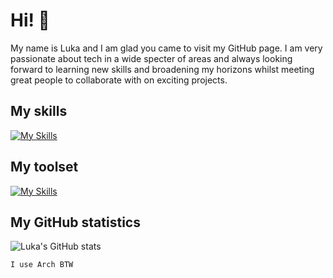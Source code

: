 # Hi! :wave:
My name is Luka and I am glad you came to visit my GitHub page. I am very passionate about tech in a wide specter of areas and always looking forward to learning new skills and broadening my horizons whilst meeting great people to collaborate with on exciting projects.

## My skills
[![My Skills](https://skillicons.dev/icons?i=py,c,cpp,rust,go,latex,tensorflow,bash)](https://skillicons.dev)

## My toolset
[![My Skills](https://skillicons.dev/icons?i=linux,git,neovim,github,sqlite,docker)](https://skillicons.dev)

## My GitHub statistics
![Luka's GitHub stats](https://github-readme-stats.vercel.app/api?username=lukakralik&count_private=true&theme=gruvbox)

`I use Arch BTW`
